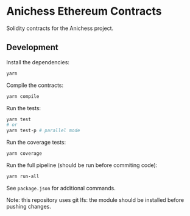 # Anichess Ethereum Contracts

Solidity contracts for the Anichess project.

## Development

Install the dependencies:

```bash
yarn
```

Compile the contracts:

```bash
yarn compile
```

Run the tests:

```bash
yarn test
# or
yarn test-p # parallel mode
```

Run the coverage tests:

```bash
yarn coverage
```

Run the full pipeline (should be run before commiting code):

```bash
yarn run-all
```

See `package.json` for additional commands.

Note: this repository uses git lfs: the module should be installed before pushing changes.